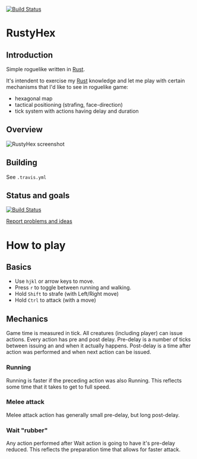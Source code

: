 [![Build Status](https://travis-ci.org/dpc/rustyhex.svg?branch=master)](https://travis-ci.org/dpc/rustyhex)

# RustyHex

## Introduction
Simple roguelike written in [Rust][rust-home].

It's intendent to exercise my [Rust][rust-home] knowledge and let me play with
certain mechanisms that I'd like to see in roguelike game:

* hexagonal map
* tactical positioning (strafing, face-direction)
* tick system with actions having delay and duration

[rust-home]: http://rust-lang.org

## Overview

![RustyHex screenshot][ss]

[ss]: http://i.imgur.com/BUMttnd.png

## Building

See `.travis.yml`

## Status and goals

[![Build Status](https://travis-ci.org/dpc/rustyhex.svg?branch=master)](https://travis-ci.org/dpc/rustyhex)

[Report problems and ideas][issues]

[issues]: https://github.com/dpc/rustyhex/issues

# How to play

## Basics

* Use `hjkl` or arrow keys to move.
* Press `r` to toggle between running and walking.
* Hold `Shift` to strafe (with Left/Right move)
* Hold `Ctrl` to attack (with a move)

## Mechanics

Game time is measured in tick. All creatures (including player) can issue
actions. Every action has pre and post delay. Pre-delay is a number of ticks
between issuing an and when it actually happens. Post-delay is a time after
action was performed and when next action can be issued.

### Running

Running is faster if the preceding action was also Running. This reflects some time
that it takes to get to full speed.

### Melee attack

Melee attack action has generally small pre-delay, but long post-delay.

### Wait "rubber"

Any action performed after Wait action is going to have it's pre-delay reduced.
This reflects the preparation time that allows for faster attack.
